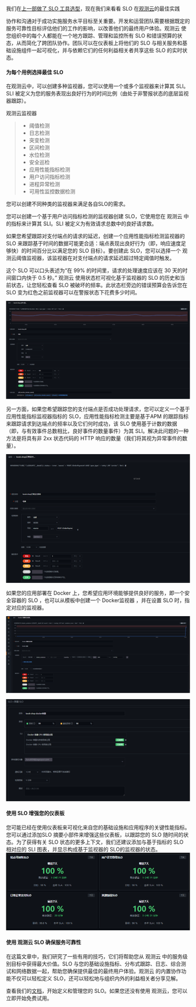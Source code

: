 我们在[上一部做了 SLO 工具选型](slo-part2.md)，现在我们来看看 SLO 在[观测云](https://guance.com/)的最佳实践

协作和沟通对于成功实施服务水平目标至关重要。开发和运营团队需要根据既定的服务可靠性目标评估他们的工作的影响，以改善他们的最终用户体验。观测云 使您组织中的每个人都能在一个地方跟踪、管理和监控所有  SLO 和错误预算的状态，从而简化了跨团队协作。团队可以在仪表板上将他们的 SLO 与相关服务和基础设施组件一起可视化，并与依赖它们的任何利益相关者共享这些 SLO 的实时状态。

#### 为每个用例选择最佳 SLO

在观测云中，可以创建多种监视器，您可以使用一个或多个监视器来计算其 SLI。SLI 被定义为您的服务表现出良好行为的时间比例（由处于非警报状态的底层监视器跟踪）。

观测云监视器
> - 阈值检测
> - 日志检测
> - 突变检测
> - 区间检测
> - 水位检测
> - 安全巡检
> - 应用性能指标检测
> - 用户访问指标检测
> - 进程异常检测
> - 可用性监控数据检测

您可以创建不同种类的监视器来满足各自SLO的需求。

您可以创建一个基于用户访问指标检测的监视器创建 SLO，它使用您在 观测云 中的指标来计算其 SLI。SLI 被定义为有效请求总数中的良好请求数。

如果您希望跟踪对支付端点的请求的延迟，创建一个应用性能指标检测监视器的 SLO 来跟踪基于时间的数据可能更合适：端点表现出良好行为（即，响应速度足够快）的时间百分比以满足您的 SLO 目标）。要创建此 SLO，您可以选择一个 观测云阈值监视器，该监视器在对支付端点的请求延迟超过特定阈值时触发。

这个 SLO 可以口头表述为“在 99% 的时间里，请求的处理速度应该在 30 天的时间窗口内快于 0.5 秒。” 观测云 使用状态栏可视化基于监视器的 SLO 的历史和当前状态，让您轻松查看 SLO 被破坏的频率。此状态栏旁边的错误预算会告诉您在 SLO 变为红色之前监视器可以在警报状态下花费多少时间。

![image.png](../images/slo-part3-1.png)

另一方面，如果您希望跟踪您的支付端点是否成功处理请求，您可以定义一个基于应用性能指标监视器指标的 SLO，应用性能指标检测主要是基于APM 的跟踪指标来跟踪请求到达端点的频率以及它们何时成功，该 SLO 使用基于计数的数据（即，与有效事件总数相比，良好事件的数量事件）为其 SLI。解决此问题的一种方法是将具有非 2xx 状态代码的 HTTP 响应的数量（我们将其视为异常事件的数量）。

![image.png](../images/slo-part3-2.png)

如果您的应用部署在 Docker 上，您希望应用环境能够提供良好的服务，即一个安全容器的 SLO ，也可以从模板中创建一个 Docker监视器 ，并在设置 SLO 时，指定对应的监视器。

![image.png](../images/slo-part3-3.png)

![image.png](../images/slo-part3-4.png)

#### 使用 SLO 增强您的仪表板

您可能已经在使用仪表板来可视化来自您的基础设施和应用程序的关键性能指标。您可以通过添加SLO 摘要小部件来增强这些仪表板，以跟踪您的 SLO 随时间的状态。为了获得有关 SLO 状态的更多上下文，我们还建议添加与基于指标的 SLO 相对应的 SLI 图表，并显示构成基于监视器的 SLO的监视器的状态。
![image.png](../images/slo-part3-5.png)

#### 使用 观测云 SLO 确保服务可靠性
在这篇文章中，我们研究了一些有用的技巧，它们将帮助您从 观测云 中的服务级别目标中获得最大价值。SLO 与您的基础设施指标、分布式跟踪、日志、综合测试和网络数据一起，帮助您确保提供最佳的最终用户体验。观测云 的内置协作功能不仅可以轻松定义 SLO，还可以轻松地与组织内外的利益相关者分享见解。

查看我们的[文档](https://docs.guance.com/)，开始定义和管理您的 SLO。如果您还没有使用 观测云，您可以立即开始免费试用。
